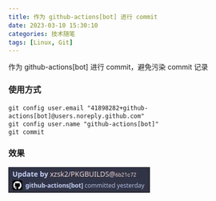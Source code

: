 ```yaml
---
title: 作为 github-actions[bot] 进行 commit
date: 2023-03-10 15:30:10
categories: 技术随笔
tags: [Linux, Git]
---
```


作为 github-actions[bot] 进行 commit，避免污染 commit 记录

<!-- more -->

### 使用方式

```shell
git config user.email "41898282+github-actions[bot]@users.noreply.github.com"
git config user.name "github-actions[bot]"
git commit
```

### 效果

![Preview](github-actions-bot.jpg)
